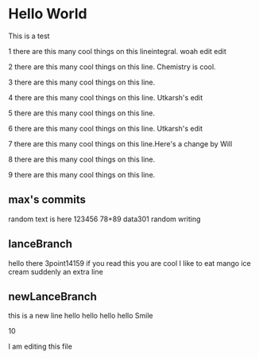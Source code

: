 # Hello World

This is a test

1 there are this many cool things on this lineintegral. woah edit edit

2 there are this many cool things on this line. Chemistry is cool.

3 there are this many cool things on this line.

4 there are this many cool things on this line.  Utkarsh's edit

5 there are this many cool things on this line.

6 there are this many cool things on this line. Utkarsh's edit

7 there are this many cool things on this line.Here's a change by Will

8 there are this many cool things on this line.

9 there are this many cool things on this line.

## max's commits 
random text is here
123456
78+89
data301 random writing

## lanceBranch
hello there
3point14159
if you read this you are cool
I like to eat mango ice cream
suddenly an extra line
## newLanceBranch
this is a new line
hello hello hello hello
Smile

10

I am editing this file
